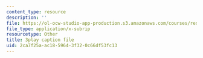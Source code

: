 ```yaml
---
content_type: resource
description: ''
file: https://ol-ocw-studio-app-production.s3.amazonaws.com/courses/res-10-s95-physics-of-covid-19-transmission-fall-2020/2ca7f25aac1859643f320c66df53fc13_k_VJo1Vrl6E.srt
file_type: application/x-subrip
resourcetype: Other
title: 3play caption file
uid: 2ca7f25a-ac18-5964-3f32-0c66df53fc13
---
```

